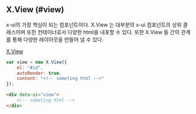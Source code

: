 ## X.View (#view)
x-ui의 가장 핵심이 되는 컴포넌트이다. X.View 는 대부분의 x-ui 컴포넌트의 상위 클래스이며 또한 컨테이너로서 다양한 html을 내포할 수 있다. 또한 X.View 들 간의 관계를 통해 다양한 레이아웃을 만들어 낼 수 있다.

[X.View](./assets/x-ui-1.0.3/doc/X.View.html)

```javascript
var view = new X.View({
	el: "#id",
	autoRender: true,
	content: "<!-- someting html -->"
});
```

```html
<div data-ui="view">
	<!-- someting html -->
</div>
```

